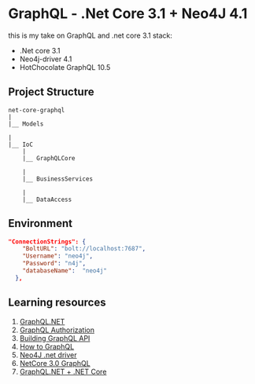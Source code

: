 # GraphQL - .Net Core 3.1 + Neo4J 4.1
this is my take on GraphQL and .net core 3.1
stack: 
- .Net core 3.1
- Neo4j-driver 4.1 
- HotChocolate GraphQL 10.5

## Project Structure
```
net-core-graphql
|
|__ Models

|
|__ IoC
    |
    |__ GraphQLCore

    |
    |__ BusinessServices

    |
    |__ DataAccess
```

## Environment
```json
"ConnectionStrings": {
    "BoltURL": "bolt://localhost:7687",
    "Username": "neo4j",
    "Password": "n4j",
    "databaseName":  "neo4j" 
  },
```

## Learning resources
1. [GraphQL.NET](https://graphql-dotnet.github.io/)
1. [GraphQL Authorization](https://github.com/graphql-dotnet/authorization)
1. [Building GraphQL API](https://fullstackmark.com/post/17/building-a-graphql-api-with-aspnet-core-2-and-entity-framework-core)
1. [How to GraphQL](https://www.howtographql.com/)
1. [Neo4J .net driver](https://neo4j.com/developer/dotnet/)
1. [NetCore 3.0 GraphQL](https://dev.to/dotnet/learn-how-you-can-use-graphql-in-net-core-and-c-4h96) 
1. [GraphQL.NET + .NET Core](https://code-maze.com/graphql-aspnetcore-basics/)